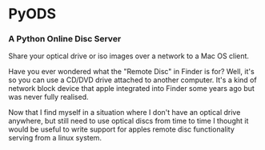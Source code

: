 # PyODS
### A Python Online Disc Server

Share your optical drive or iso images over a network to a Mac OS client.

Have you ever wondered what the "Remote Disc" in Finder is for? Well, it's so you can use a CD/DVD drive attached to
another computer. It's a kind of network block device that apple integrated into Finder some years ago but was never
fully realised.

Now that I find myself in a situation where I don't have an optical drive anywhere, but still need to use optical discs
from time to time I thought it would be useful to write support for apples remote disc functionality serving from a
linux system.
